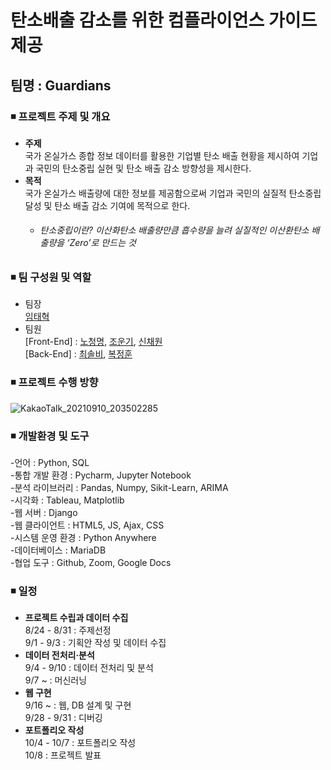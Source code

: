 # 탄소배출 감소를 위한 컴플라이언스 가이드 제공
## 팀명 : Guardians
### ◾ 프로젝트 주제 및 개요
  - **주제**  
    국가 온실가스 종합 정보 데이터를 활용한 기업별 탄소 배출 현황을 제시하여 기업과 국민의 탄소중립 실현 및 탄소 배출 감소 방향성을 제시한다.
  - **목적**  
    국가 온실가스 배출량에 대한 정보를 제공함으로써 기업과 국민의 실질적 탄소중립 달성 및 탄소 배출 감소 기여에 목적으로 한다.
    - ###### 탄소중립이란? 이산화탄소 배출량만큼 흡수량을 늘려 실질적인 이산환탄소 배출량을 ‘Zero’로 만드는 것

### ◾ 팀 구성원 및 역할
  - 팀장  
  [임태혁](https://github.com/creamcheesesteak)
  - 팀원  
 [Front-End] : [노청명](), [조운기](), [신채원](https://github.com/kaya1436)  
 [Back-End] : [최솔비](https://github.com/SolbiChoi), [복정훈](https://github.com/yoonputer)

### ◾ 프로젝트 수행 방향
<img alt="KakaoTalk_20210910_203502285" src="https://user-images.githubusercontent.com/86331136/132856538-9ca7ad94-a2d7-47cb-835e-91d0075b6646.png">

### ◾ 개발환경 및 도구
-언어 : Python, SQL  
-통합 개발 환경 : Pycharm, Jupyter Notebook  
-분석 라이브러리 : Pandas, Numpy, Sikit-Learn, ARIMA  
-시각화 : Tableau, Matplotlib  
-웹 서버 : Django  
-웹 클라이언트 : HTML5, JS, Ajax, CSS  
-시스템 운영 환경 : Python Anywhere  
-데이터베이스 : MariaDB  
-협업 도구 : Github, Zoom, Google Docs  

### ◾ 일정
- **프로젝트 수립과 데이터 수집**  
8/24 - 8/31 : 주제선정  
9/1 - 9/3 : 기획안 작성 및 데이터 수집
-	**데이터 전처리·분석**   
9/4 - 9/10 : 데이터 전처리 및 분석  
9/7 ~ : 머신러닝
-	**웹 구현**  
9/16 ~ : 웹, DB 설계 및 구현  
9/28 - 9/31 : 디버깅
-	**포트폴리오 작성**    
10/4 - 10/7 : 포트폴리오 작성  
10/8 : 프로젝트 발표
